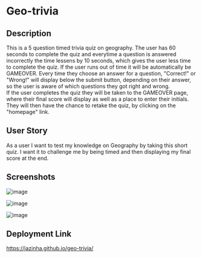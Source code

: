 # Geo-trivia 

## Description   

  This is a 5 question timed trivia quiz on geography. The user has 60 seconds to complete the quiz and everytime a question is answered incorrectly the time lessens by 10 seconds, which gives the user less time to complete the quiz. If the user runs out of time it will be automatically be GAMEOVER. 
  Every time they choose an answer for a question, "Correct!" or "Wrong!" will display below the submit button, depending on their answer, so the user is aware of which questions they got right and wrong.  
  If the user completes the quiz they will be taken to the GAMEOVER page, where their final score will display as well as a place to enter their initials. They will then have the chance to retake the quiz, by clicking on the "homepage" link. 

## User Story

As a user I want to test my knowledge on Geography by taking this short quiz. I want it to challenge me by being timed and then displaying my final score at the end.  

## Screenshots 

![image](https://github.com/Jazinha/geo-trivia/assets/117381175/e0b38ffe-4e62-49b4-b874-1e3bf8cab225) 

![image](https://github.com/Jazinha/geo-trivia/assets/117381175/cdb86705-5fea-4268-9a11-223a4589d291) 

![image](https://github.com/Jazinha/geo-trivia/assets/117381175/ad099fbb-02a5-42cb-9fbb-8773c68da729)

## Deployment Link
https://jazinha.github.io/geo-trivia/
